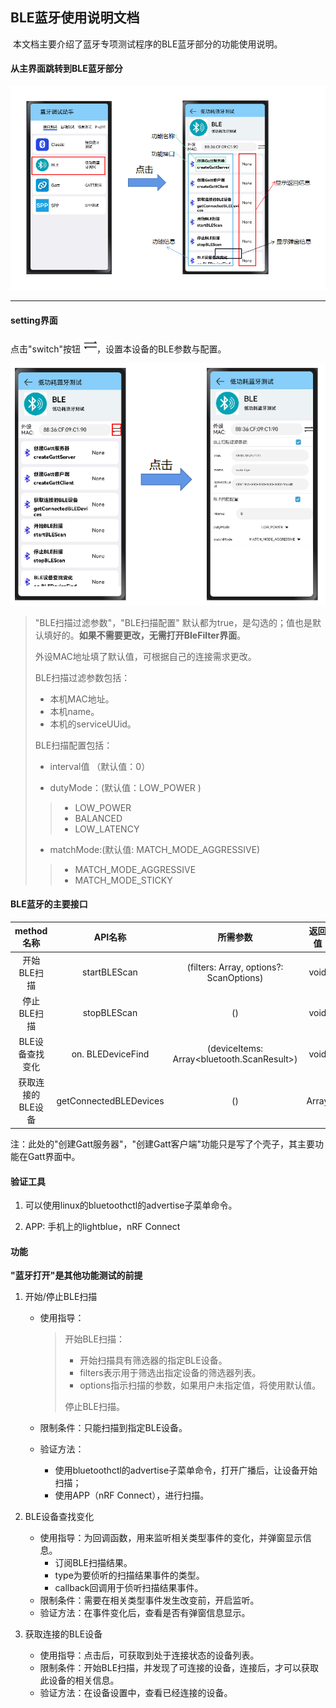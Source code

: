 ## BLE蓝牙使用说明文档

​		本文档主要介绍了蓝牙专项测试程序的BLE蓝牙部分的功能使用说明。

#### 从主界面跳转到BLE蓝牙部分

![主界面与BLE跳转1](主界面与BLE跳转1.png)

---

#### setting界面

点击"switch"按钮 <img src="switch.png" alt="switch" style="zoom: 50%;" />，设置本设备的BLE参数与配置。

![BLE与BleFilter跳转](BLE与BleFilter跳转.png)

>"BLE扫描过滤参数"，"BLE扫描配置" 默认都为true，是勾选的；值也是默认填好的。**如果不需要更改，无需打开BleFilter界面**。
>
>外设MAC地址填了默认值，可根据自己的连接需求更改。
>
>BLE扫描过滤参数包括：
>
>- 本机MAC地址。
>- 本机name。
>- 本机的serviceUUid。
>
>BLE扫描配置包括：
>
>- interval值 （默认值：0）
>
>- dutyMode：(默认值：LOW_POWER )
>
>  > - LOW_POWER
>  > - BALANCED
>  > - LOW_LATENCY
>
>- matchMode:(默认值: MATCH_MODE_AGGRESSIVE)
>
>  >- MATCH_MODE_AGGRESSIVE
>  >- MATCH_MODE_STICKY
>



#### BLE蓝牙的主要接口

|    method名称     |        API名称         |                      所需参数                       |    返回值     | 备注 |
| :---------------: | :--------------------: | :-------------------------------------------------: | :-----------: | :--: |
|    开始BLE扫描    |      startBLEScan      | (filters: Array<ScanFilter>, options?: ScanOptions) |     void      |      |
|    停止BLE扫描    |      stopBLEScan       |                         ()                          |     void      |      |
|  BLE设备查找变化  |   on. BLEDeviceFind    |     (deviceItems: Array<bluetooth.ScanResult>)      |     void      |      |
| 获取连接的BLE设备 | getConnectedBLEDevices |                         ()                          | Array<string> |      |

注：此处的"创建Gatt服务器"，"创建Gatt客户端"功能只是写了个壳子，其主要功能在Gatt界面中。



#### 验证工具

1. 可以使用linux的bluetoothctl的advertise子菜单命令。

2. APP: 手机上的lightblue，nRF Connect

#### 功能

**"蓝牙打开"是其他功能测试的前提**

1. 开始/停止BLE扫描

   - 使用指导：

     > 开始BLE扫描：
     >
     > - 开始扫描具有筛选器的指定BLE设备。
     > - filters表示用于筛选出指定设备的筛选器列表。
     > - options指示扫描的参数，如果用户未指定值，将使用默认值。
     >
     > 停止BLE扫描。

   - 限制条件：只能扫描到指定BLE设备。

   - 验证方法：

     - 使用bluetoothctl的advertise子菜单命令，打开广播后，让设备开始扫描；
     - 使用APP（nRF Connect），进行扫描。

2. BLE设备查找变化

   - 使用指导：为回调函数，用来监听相关类型事件的变化，并弹窗显示信息。
     - 订阅BLE扫描结果。
     - type为要侦听的扫描结果事件的类型。
     - callback回调用于侦听扫描结果事件。
   - 限制条件：需要在相关类型事件发生改变前，开启监听。
   - 验证方法：在事件变化后，查看是否有弹窗信息显示。

3. 获取连接的BLE设备

   - 使用指导：点击后，可获取到处于连接状态的设备列表。
   - 限制条件：开始BLE扫描，并发现了可连接的设备，连接后，才可以获取此设备的相关信息。
   - 验证方法：在设备设置中，查看已经连接的设备。

   

   







